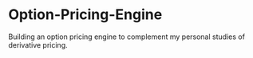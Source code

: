# Option-Pricing-Engine
Building an option pricing engine to complement my personal studies of derivative pricing. 
